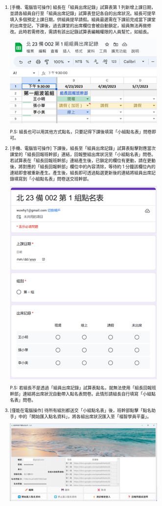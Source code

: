 1. [手機、電腦皆可操作] 組長在「組員出席記錄」試算表第 1 列新增上課日期，並請各組員自行至「組員出席記錄」試算表登記各自的出席狀況。組長可提早填入多個預定上課日期，供組員提早請假。組員最遲需在下課前完成當下課堂的出席登記，下課後，過去課堂的出席欄位會被自動鎖定，組員無法再做修改。此時若需修改，需請有該出記錄試算表編輯權限的人員幫忙，如組長。

   ![](點名流程/sheet.png)

   P.S: 組長也可以用其他方式點名，只要記得下課後填寫「小組點名表」問卷即可。

2. [手機、電腦皆可操作] 下課後，組長至「組員出席記錄」試算表點擊對應當次課堂的「組長回報班幹部」連結，回報整組出席狀況至「小組點名表」問卷。若試算表在「組長回報班幹部」連結產生後，已鎖定的欄位有更動，請在更動後，將對應的「組長回報幹部」欄位中的內容清除，等待約 1 分鐘該欄位內的連結即會被重新產生。產生後，組長即可透過點選更新後的連結將組員出席記錄填寫到「小組點名表」問卷送交班幹部。

   ![](點名流程/form.png)

   P.S: 若組長不是透過「組員出席記錄」試算表點名，就無法使用「組長回報班幹部」連結將出席狀況自動帶入點名表問卷。此情形請組長自行填寫「小組點名表」問卷。

3. [僅能在電腦操作] 待所有組別都送交「小組點名表」後，班幹部點擊「點名助手」中的「開始匯入點名資料」，將各組出席狀況匯入至「福智學員平臺」。

   ![](點名流程/bliss-wisdom-roll-call-assistant.png)
